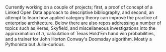 Currently working on a couple of projects; first, a proof of concept of a Linked Open Data approach to descriptive bibliography, and second, an attempt to learn how applied category theory can improve the practice of enterprise architecture. Below there are also repos addressing a number of topics such as Keras, Skyfield, and miscellaneous investigations into the approximation of &#x1D70B;, calculation of Texas Hold'Em hand win probabilities, and a trainer for John Horton Conway's Doomsday algorithm. Mostly a Pythonista but Julia-curious.

<!--
**bradleypallen/bradleypallen** is a ✨ _special_ ✨ repository because its `README.md` (this file) appears on your GitHub profile.

Here are some ideas to get you started:

- 🔭 I’m currently working on ...
- 🌱 I’m currently learning ...
- 👯 I’m looking to collaborate on ...
- 🤔 I’m looking for help with ...
- 💬 Ask me about ...
- 📫 How to reach me: ...
- 😄 Pronouns: ...
- ⚡ Fun fact: ...
-->
